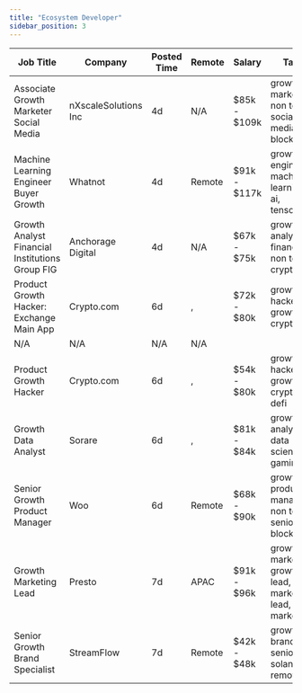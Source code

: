 ```yaml
---
title: "Ecosystem Developer"
sidebar_position: 3
---
```


| Job Title | Company | Posted Time | Remote | Salary | Tags | Apply Link |
|-----------|---------|-------------|--------|--------|------|------------|
| Associate Growth Marketer Social Media | nXscaleSolutions Inc | 4d | N/A | $85k - $109k | growth, marketing, non tech, social media, blockchain | [Apply](https://web3.career/associate-growth-marketer-social-media-nxscale/103520) |
| Machine Learning Engineer Buyer Growth | Whatnot | 4d | Remote | $91k - $117k | growth, engineer, machine learning, ai, tensorflow | [Apply](https://web3.career/machine-learning-engineer-buyer-growth-whatnot/103488) |
| Growth Analyst Financial Institutions Group FIG | Anchorage Digital | 4d | N/A | $67k - $75k | growth, analyst, finance, non tech, crypto | [Apply](https://web3.career/growth-analyst-financial-institutions-group-fig-anchorage/103436) |
| Product Growth Hacker: Exchange Main App | Crypto.com | 6d | , | $72k - $80k | growth hacker, growth, crypto | [Apply](https://web3.career/product-growth-hacker-exchange-main-app-crypto-com/103385) |
| N/A | N/A | N/A | N/A |  |  | [Apply](https://web3.career/metana) |
| Product Growth Hacker | Crypto.com | 6d | , | $54k - $80k | growth hacker, growth, crypto, defi | [Apply](https://web3.career/product-growth-hacker-crypto-com/103383) |
| Growth Data Analyst | Sorare | 6d | , | $81k - $84k | growth, analyst, data science, gaming | [Apply](https://web3.career/growth-data-analyst-sorare/103294) |
| Senior Growth Product Manager | Woo | 6d | Remote | $68k - $90k | growth, product manager, non tech, senior, blockchain | [Apply](https://web3.career/senior-growth-product-manager-woo/95664) |
| Growth Marketing Lead | Presto | 7d | APAC | $91k - $96k | growth marketing, growth, lead, marketing lead, marketing | [Apply](https://web3.career/growth-marketing-lead-presto/103246) |
| Senior Growth Brand Specialist | StreamFlow | 7d | Remote | $42k - $48k | growth, brand, senior, solana, remote | [Apply](https://web3.career/senior-growth-brand-specialist-streamflow/103241) |
